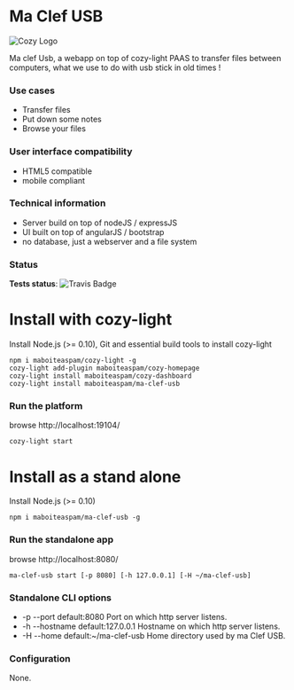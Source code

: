 # Ma Clef USB


![Cozy Logo](https://raw.github.com/cozy/cozy-setup/gh-pages/assets/images/happycloud.png)

Ma clef Usb, a webapp on top of cozy-light PAAS to transfer files between computers,
what we use to do with usb  stick in old times !

### Use cases
- Transfer files
- Put down some notes
- Browse your files

### User interface compatibility
- HTML5 compatible
- mobile compliant

### Technical information
- Server build on top of nodeJS / expressJS
- UI built on top of angularJS / bootstrap
- no database, just a webserver and a file system

### Status
**Tests status**: ![Travis Badge](https://travis-ci.org/cozy-labs/cozy-light.svg)


# Install with cozy-light
Install Node.js (>= 0.10),
Git and essential build tools to install cozy-light
```
npm i maboiteaspam/cozy-light -g 
cozy-light add-plugin maboiteaspam/cozy-homepage 
cozy-light install maboiteaspam/cozy-dashboard 
cozy-light install maboiteaspam/ma-clef-usb 
```

### Run the platform
browse http://localhost:19104/
```
cozy-light start
```


# Install as a stand alone
Install Node.js (>= 0.10)
```
npm i maboiteaspam/ma-clef-usb -g
```

### Run the standalone app
browse http://localhost:8080/
```
ma-clef-usb start [-p 8080] [-h 127.0.0.1] [-H ~/ma-clef-usb]
```

### Standalone CLI options

- -p --port default:8080 Port on which http server listens.
- -h --hostname default:127.0.0.1 Hostname on which http server listens.
- -H --home default:~/ma-clef-usb Home directory used by ma Clef USB.

### Configuration

None.

